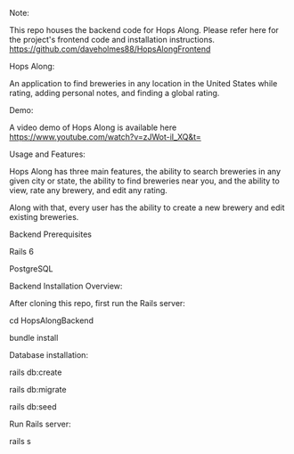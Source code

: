 Note:

This repo houses the backend code for Hops Along. Please refer here for the project's frontend code and installation instructions. https://github.com/daveholmes88/HopsAlongFrontend

Hops Along: 

An application to find breweries in any location in the United States while rating, adding personal notes, and finding a global rating. 

Demo:

A video demo of Hops Along is available here https://www.youtube.com/watch?v=zJWot-iI_XQ&t=

Usage and Features:

Hops Along has three main features, the ability to search breweries in any given city or state, the ability to find breweries near you, and the ability to view, rate any brewery, and edit any rating.

Along with that, every user has the ability to create a new brewery and edit existing breweries. 

Backend Prerequisites

Rails 6

PostgreSQL

Backend Installation Overview:

After cloning this repo, first run the Rails server:

cd HopsAlongBackend

bundle install

Database installation:

rails db:create

rails db:migrate

rails db:seed

Run Rails server:

rails s
